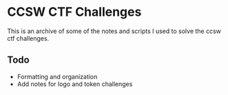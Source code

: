 # CCSW CTF Challenges

This is an archive of some of the notes and scripts I used to solve the ccsw ctf challenges.

## Todo
* Formatting and organization
* Add notes for logo and token challenges